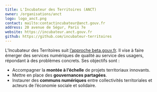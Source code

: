 ```yaml
---
title: L'Incubateur des Territoires (ANCT)
owner: /organisations/anct
logo: logo_anct.png
contact: mailto:contactincubateur@anct.gouv.fr
address: 20 avenue de Ségur, Paris 7e
website: https://incubateur.anct.gouv.fr
github: https://github.com/incubateur-territoires
---
```


L’Incubateur des Territoires suit [l’approche beta.gouv.fr](https://beta.gouv.fr/approche/). Il vise à faire émerger des services numériques de qualité au service des usagers, répondant à des problèmes concrets. Ses objectifs sont : 
- Accompagner la **montée à l’échelle** de projets territoriaux innovants.
- Mettre en place des **gouvernances partagées**.
- Instaurer des **communs numériques** entre collectivités territoriales et acteurs de l’économie sociale et solidaire.
